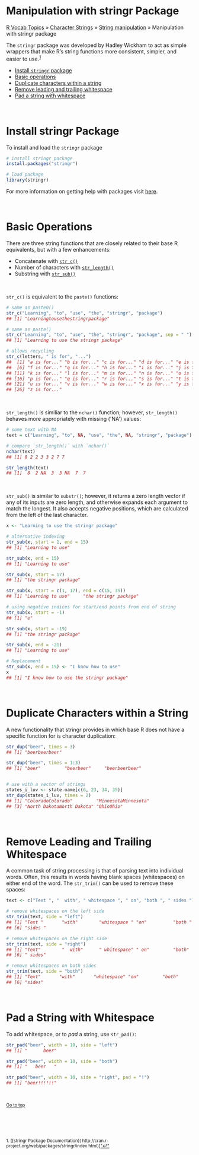 # Manipulation with stringr Package

[R Vocab Topics](index) &#187; [Character Strings](characters) &#187; [String manipulation](string_manipulation) &#187; Manipulation with stringr package

The `stringr` package was developed by Hadley Wickham to act as simple wrappers that make R’s string functions more consistent, simpler, and easier to use.<sup><a href="#fn1" id="ref1">1</a></sup>

* <a href="#install">Install `stringr` package</a>
* <a href="#basic">Basic operations</a>
* <a href="#duplicate">Duplicate characters within a string</a>
* <a href="#trim">Remove leading and trailing whitespace</a>
* <a href="#pad">Pad a string with whitespace</a>


<br>

<a name="install"></a>

# Install stringr Package
To install and load the `stringr` package

```r
# install stringr package
install.packages("stringr")

# load package
library(stringr)
```



For more information on getting help with packages visit [here](packages).

<br>

<a name="basic"></a>

# Basic Operations
There are three string functions that are closely related to their base R equivalents, but with a few enhancements:

* Concatenate with <a href="#str_c">`str_c()`</a>
* Number of characters with <a href="#str_length">`str_length()`</a>
* Substring with <a href="#str_sub">`str_sub()`</a>

<br>

<a name="str_c"></a>
`str_c()` is equivalent to the `paste()` functions:

```r
# same as paste0()
str_c("Learning", "to", "use", "the", "stringr", "package")
## [1] "Learningtousethestringrpackage"

# same as paste()
str_c("Learning", "to", "use", "the", "stringr", "package", sep = " ")
## [1] "Learning to use the stringr package"

# allows recycling 
str_c(letters, " is for", "...")
##  [1] "a is for..." "b is for..." "c is for..." "d is for..." "e is for..."
##  [6] "f is for..." "g is for..." "h is for..." "i is for..." "j is for..."
## [11] "k is for..." "l is for..." "m is for..." "n is for..." "o is for..."
## [16] "p is for..." "q is for..." "r is for..." "s is for..." "t is for..."
## [21] "u is for..." "v is for..." "w is for..." "x is for..." "y is for..."
## [26] "z is for..."
```

<br>

<a name="str_length"></a>
`str_length()` is similiar to the `nchar()` function; however, `str_length()` behaves more appropriately with missing ('NA') values:

```r
# some text with NA
text = c("Learning", "to", NA, "use", "the", NA, "stringr", "package")

# compare `str_length()` with `nchar()`
nchar(text)
## [1] 8 2 2 3 3 2 7 7

str_length(text)
## [1]  8  2 NA  3  3 NA  7  7
```

<br>

<a name="str_sub"></a>
`str_sub()` is similar to `substr()`; however, it returns a zero length vector if any of its inputs are zero length, and otherwise expands each argument to match the longest. It also accepts negative positions, which are calculated from the left of the last character.

```r
x <- "Learning to use the stringr package"

# alternative indexing
str_sub(x, start = 1, end = 15)
## [1] "Learning to use"

str_sub(x, end = 15)
## [1] "Learning to use"

str_sub(x, start = 17)
## [1] "the stringr package"

str_sub(x, start = c(1, 17), end = c(15, 35))
## [1] "Learning to use"     "the stringr package"

# using negative indices for start/end points from end of string
str_sub(x, start = -1)
## [1] "e"

str_sub(x, start = -19)
## [1] "the stringr package"

str_sub(x, end = -21)
## [1] "Learning to use"

# Replacement
str_sub(x, end = 15) <- "I know how to use"
x
## [1] "I know how to use the stringr package"
```

<br>

<a name="duplicate"></a>

# Duplicate Characters within a String
A new functionality that stringr provides in which base R does not have a specific function for is character duplication:

```r
str_dup("beer", times = 3)
## [1] "beerbeerbeer"

str_dup("beer", times = 1:3)
## [1] "beer"         "beerbeer"     "beerbeerbeer"


# use with a vector of strings
states_i_luv <- state.name[c(6, 23, 34, 35)]
str_dup(states_i_luv, times = 2)
## [1] "ColoradoColorado"         "MinnesotaMinnesota"      
## [3] "North DakotaNorth Dakota" "OhioOhio"
```
<br>

<a name="trim"></a>

# Remove Leading and Trailing Whitespace
A common task of string processing is that of parsing text into individual words.  Often, this results in words having blank spaces (whitespaces) on either end of the word. The `str_trim()` can be used to remove these spaces:

```r
text <- c("Text ", "  with", " whitespace ", " on", "both ", " sides ")

# remove whitespaces on the left side
str_trim(text, side = "left")
## [1] "Text "       "with"        "whitespace " "on"          "both "      
## [6] "sides "

# remove whitespaces on the right side
str_trim(text, side = "right")
## [1] "Text"        "  with"      " whitespace" " on"         "both"       
## [6] " sides"

# remove whitespaces on both sides
str_trim(text, side = "both")
## [1] "Text"       "with"       "whitespace" "on"         "both"      
## [6] "sides"
```

<br>

<a name="pad"></a>

# Pad a String with Whitespace
To add whitespace, or to *pad* a string, use `str_pad()`:

```r
str_pad("beer", width = 10, side = "left")
## [1] "      beer"

str_pad("beer", width = 10, side = "both")
## [1] "   beer   "

str_pad("beer", width = 10, side = "right", pad = "!")
## [1] "beer!!!!!!"
```



<br>

<small><a href="#">Go to top</a></small>

<br>
<br>
<br><br>
<sup id="fn1">1. [[stringr Package Documentation](
http://cran.r-project.org/web/packages/stringr/index.html)]<a href="#ref1" title="Jump back to footnote 1 in the text.">"&#8617;"</a><sup>
